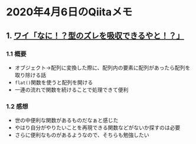 # 2020年4月6日のQiitaメモ

## 1. [ワイ「なに！？型のズレを吸収できるやと！？」](https://qiita.com/Yametaro/items/af7dde38c6523dba110c)

### 1.1 概要

- オブジェクト→配列に変換した際に、配列内の要素に配列があったら配列を取り除ける話
- `flat()`関数を使うと配列を開ける
- 一連の流れで関数を続けることで処理できて便利

### 1.2 感想

- 世の中便利な関数があるものだなぁと感じた
- やはり自分がやりたいことを再現できる関数などがないか探すのは必要
- さらに便利なものがあるようなので、そちらも勉強したい
